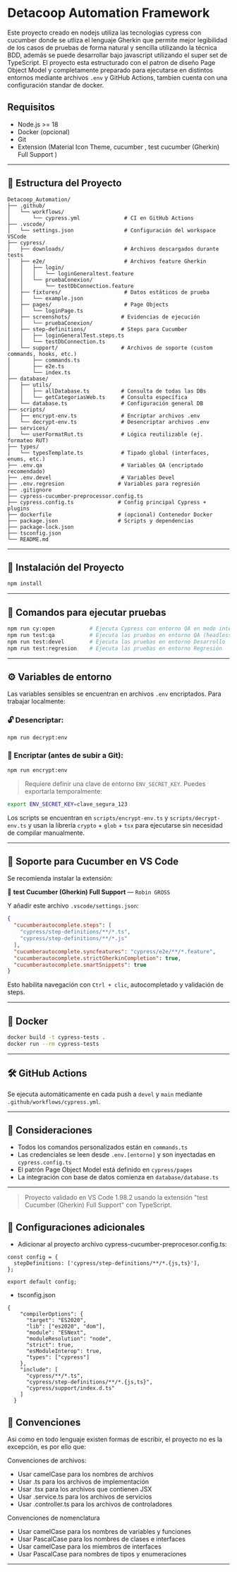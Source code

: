 # Detacoop Automation Framework

Este proyecto creado en nodejs utiliza las tecnologias cypress con cucumber donde se utliza el lenguaje Gherkin que permite mejor legibilidad de los casos de pruebas de forma natural y sencilla utilizando la técnica BDD, además se puede desarrollar bajo javascript utilizando el super set de TypeScript. El proyecto esta estructurado con el patron de diseño Page Object Model y completamente preparado para ejecutarse en distintos entornos mediante archivos `.env` y GitHub Actions, tambien cuenta con una configuración standar de docker.

## Requisitos

- Node.js >= 18
- Docker (opcional)
- Git
- Extension (Material Icon Theme, cucumber , test cucumber (Gherkin) Full Support )

---

## 📁 Estructura del Proyecto

```
Detacoop_Automation/
├── .github/
│   └── workflows/
│       └── cypress.yml              # CI en GitHub Actions
├── .vscode/
│   └── settings.json                # Configuración del workspace VSCode
├── cypress/
│   ├── downloads/                   # Archivos descargados durante tests
│   ├── e2e/                         # Archivos feature Gherkin
│   │   ├── login/
│   │   │   └── loginGeneraltest.feature
│   │   └── pruebaConexion/
│   │       └── testDbConnection.feature
│   ├── fixtures/                    # Datos estáticos de prueba
│   │   └── example.json
│   ├── pages/                       # Page Objects
│   │   └── loginPage.ts
│   ├── screenshots/                # Evidencias de ejecución
│   │   └── pruebaConexion/
│   ├── step-definitions/           # Steps para Cucumber
│   │   ├── loginGeneralTest.steps.ts
│   │   └── testDbConnection.ts
│   └── support/                    # Archivos de soporte (custom commands, hooks, etc.)
│       ├── commands.ts
│       ├── e2e.ts
│       └── index.ts
├── database/
│   ├── utils/
│   │   ├── allDatabase.ts          # Consulta de todas las DBs
│   │   └── getCategoriasWeb.ts     # Consulta específica
│   └── database.ts                 # Configuración general DB
├── scripts/
│   ├── encrypt-env.ts              # Encriptar archivos .env
│   └── decrypt-env.ts              # Desencriptar archivos .env
├── services/
│   └── userFormatRut.ts            # Lógica reutilizable (ej. formateo RUT)
├── types/
│   └── typesTemplate.ts            # Tipado global (interfaces, enums, etc.)
├── .env.qa                         # Variables QA (encriptado recomendado)
├── .env.devel                      # Variables Devel
├── .env.regresion                 # Variables para regresión
├── .gitignore
├── cypress-cucumber-preprocessor.config.ts
├── cypress.config.ts              # Config principal Cypress + plugins
├── dockerfile                     # (opcional) Contenedor Docker
├── package.json                   # Scripts y dependencias
├── package-lock.json
├── tsconfig.json
└── README.md
```

---

## 🚀 Instalación del Proyecto

```bash
npm install
```

---

## 🧪 Comandos para ejecutar pruebas

```bash
npm run cy:open           # Ejecuta Cypress con entorno QA en modo interactivo
npm run test:qa           # Ejecuta las pruebas en entorno QA (headless)
npm run test:devel        # Ejecuta las pruebas en entorno Desarrollo
npm run test:regresion    # Ejecuta las pruebas en entorno Regresión
```

---

## ⚙️ Variables de entorno

Las variables sensibles se encuentran en archivos `.env` encriptados. Para trabajar localmente:

### 🔓 Desencriptar:
```bash
npm run decrypt:env
```

### 🔐 Encriptar (antes de subir a Git):
```bash
npm run encrypt:env
```

> Requiere definir una clave de entorno `ENV_SECRET_KEY`. Puedes exportarla temporalmente:

```bash
export ENV_SECRET_KEY=clave_segura_123
```

Los scripts se encuentran en `scripts/encrypt-env.ts` y `scripts/decrypt-env.ts` y usan la librería `crypto` + `glob` + `tsx` para ejecutarse sin necesidad de compilar manualmente.

---

## 🧩 Soporte para Cucumber en VS Code

Se recomienda instalar la extensión:

🔌 **test Cucumber (Gherkin) Full Support** — `Robin GROSS`

Y añadir este archivo `.vscode/settings.json`:

```json
{
  "cucumberautocomplete.steps": [
    "cypress/step-definitions/**/*.ts",
    "cypress/step-definitions/**/*.js"
  ],
  "cucumberautocomplete.syncfeatures": "cypress/e2e/**/*.feature",
  "cucumberautocomplete.strictGherkinCompletion": true,
  "cucumberautocomplete.smartSnippets": true
}
```

Esto habilita navegación con `Ctrl + clic`, autocompletado y validación de steps.

---

## 🐳 Docker

```bash
docker build -t cypress-tests .
docker run --rm cypress-tests
```

---

## 🛠️ GitHub Actions

Se ejecuta automáticamente en cada push a `devel` y `main` mediante `.github/workflows/cypress.yml`.

---

## 🧠 Consideraciones

- Todos los comandos personalizados están en `commands.ts`
- Las credenciales se leen desde `.env.[entorno]` y son inyectadas en `cypress.config.ts`
- El patrón Page Object Model está definido en `cypress/pages`
- La integración con base de datos comienza en `database/database.ts`

---

> Proyecto validado en VS Code 1.98.2 usando la extensión "test Cucumber (Gherkin) Full Support" con TypeScript.


## 🧠 Configuraciones adicionales
- Adicionar al proyecto archivo cypress-cucumber-preprocesor.config.ts:

```
const config = {
  stepDefinitions: ['cypress/step-definitions/**/*.{js,ts}'],
};

export default config;
```

- tsconfig.json

```
{
    "compilerOptions": {
      "target": "ES2020",
      "lib": ["es2020", "dom"],
      "module": "ESNext",
      "moduleResolution": "node",
      "strict": true,
      "esModuleInterop": true,
      "types": ["cypress"]
    },
    "include": [
      "cypress/**/*.ts",
      "cypress/step-definitions/**/*.{js,ts}",
      "cypress/support/index.d.ts"
    ]
  }
  ```

  ## 🧠 Convenciones

Asi como en todo lenguaje existen formas de escribir, el proyecto no es la excepción, es por ello que:

Convenciones de archivos:
- Usar camelCase para los nombres de archivos
- Usar .ts para los archivos de implementación
- Usar .tsx para los archivos que contienen JSX
- Usar .service.ts para los archivos de servicios
- Usar .controller.ts para los archivos de controladores

Convenciones de nomenclatura 
- Usar camelCase para los nombres de variables y funciones
- Usar PascalCase para los nombres de clases e interfaces
- Usar camelCase para los miembros de interfaces
- Usar PascalCase para nombres de tipos y enumeraciones

---